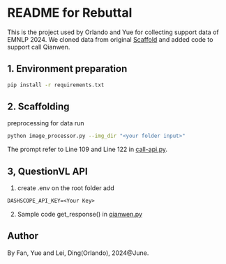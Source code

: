 <!-- markdownlint-disable MD029 -->
# README for Rebuttal

This is the project used by Orlando and Yue for collecting support data of EMNLP 2024. We cloned data from original [Scaffold](https://github.com/leixy20/Scaffold/tree/main) and added code to support call Qianwen.

## 1. Environment preparation

```bash
pip install -r requirements.txt
```

## 2. Scaffolding

preprocessing for data run

```bash
python image_processor.py --img_dir "<your folder input>"
```

The prompt refer to Line 109 and Line 122 in [call-api.py](call-api.py).

## 3, QuestionVL API

1. create .env on the root folder add

```txt
DASHSCOPE_API_KEY=<Your Key>
```

2. Sample code get_response() in [qianwen.py](qianwen.py)

## Author

By Fan, Yue and Lei, Ding(Orlando), 2024@June.
